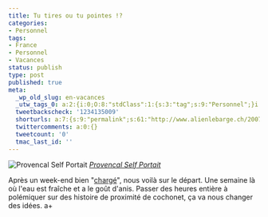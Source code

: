 ```yaml
---
title: Tu tires ou tu pointes !?
categories:
- Personnel
tags:
- France
- Personnel
- Vacances
status: publish
type: post
published: true
meta:
  _wp_old_slug: en-vacances
  _utw_tags_0: a:2:{i:0;O:8:"stdClass":1:{s:3:"tag";s:9:"Personnel";}i:1;O:8:"stdClass":1:{s:3:"tag";s:7:"Vacance";}}
  tweetbackscheck: '1234135009'
  shorturls: a:7:{s:9:"permalink";s:61:"http://www.alienlebarge.ch/2007/09/17/tu-tires-ou-tu-pointes/";s:7:"tinyurl";s:25:"http://tinyurl.com/27ctwc";s:4:"isgd";s:17:"http://is.gd/ix7W";s:5:"bitly";s:18:"http://bit.ly/gofu";s:5:"snipr";s:22:"http://snipr.com/bdax7";s:5:"snurl";s:22:"http://snurl.com/bdax7";s:7:"snipurl";s:24:"http://snipurl.com/bdax7";}
  twittercomments: a:0:{}
  tweetcount: '0'
  tmac_last_id: ''
---
```

 <img src="http://farm1.static.flickr.com/77/170555745_48d5d283f7.jpg" alt="Provencal Self Portait" />
<em><a href="http://www.flickr.com/photos/heidiandmatt/170555745/" title="photo sharing">Provencal Self Portait</a></em>

Après un week-end bien "<a href="http://www.flickr.com/photos/alienlebarge/sets/72157602048043195/" title="Photos du comptoir">chargé</a>", nous voilà sur le départ. Une semaine là où l'eau est fraîche et a le goût d'anis. Passer des heures entière à polémiquer sur des histoire de proximité de cochonet, ça va nous changer des idées. a+
